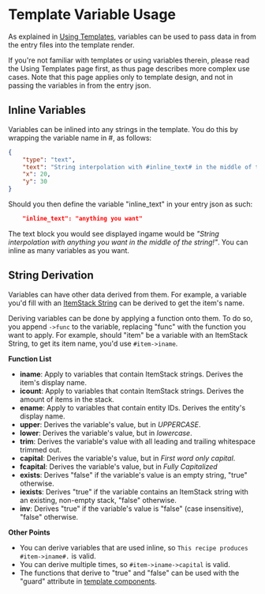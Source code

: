 # Template Variable Usage

As explained in [Using Templates](/docs/patchouli-basics/templates), variables can be used to pass data in from the entry files into the template render.

If you're not familiar with templates or using variables therein, please read the Using Templates page first, as thus page describes more complex use cases. Note that this page applies only to template design, and not in passing the variables in from the entry json.

## Inline Variables

Variables can be inlined into any strings in the template. You do this by wrapping the variable name in #, as follows:
```json
{
	"type": "text",
	"text": "String interpolation with #inline_text# in the middle of the string!",
	"x": 20,
	"y": 30
} 
```

Should you then define the variable "inline_text" in your entry json as such:

```json
	"inline_text": "anything you want"
```

The text block you would see displayed ingame would be _"String interpolation with anything you want in the middle of the string!"_. You can inline as many variables as you want.

## String Derivation

Variables can have other data derived from them. For example, a variable you'd fill with an [ItemStack String](/docs/patchouli-advanced/itemstack-format) can be derived to get the item's name.

Deriving variables can be done by applying a function onto them. To do so, you append `->func` to the variable, replacing "func" with the function you want to apply. For example, should "item" be a variable with an ItemStack String, to get its item name, you'd use `#item->iname`.

**Function List**

* **iname**: Apply to variables that contain ItemStack strings. Derives the item's display name.
* **icount**: Apply to variables that contain ItemStack strings. Derives the amount of items in the stack.
* **ename**: Apply to variables that contain entity IDs. Derives the entity's display name.
* **upper**: Derives the variable's value, but in *UPPERCASE*.
* **lower**: Derives the variable's value, but in *lowercase*.
* **trim**: Derives the variable's value with all leading and trailing whitespace trimmed out.
* **capital**: Derives the variable's value, but in *First word only capital*.
* **fcapital**: Derives the variable's value, but in *Fully Capitalized*
* **exists**: Derives "false" if the variable's value is an empty string, "true" otherwise.
* **iexists**: Derives "true" if the variable contains an ItemStack string with an existing, non-empty stack, "false" otherwise.
* **inv**: Derives "true" if the  variable's value is "false" (case insensitive), "false" otherwise.

**Other Points**

* You can derive variables that are used inline, so `This recipe produces #item->iname#.` is valid.
* You can derive multiple times, so `#item->iname->capital` is valid.
* The functions that derive to "true" and "false" can be used with the "guard" attribute in [template components](/docs/patchouli-advanced/default-components).

